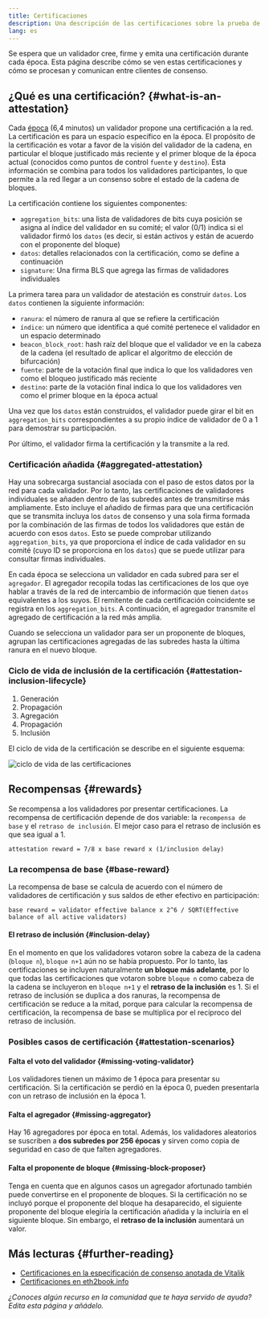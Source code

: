 ```yaml
---
title: Certificaciones
description: Una descripción de las certificaciones sobre la prueba de participación de Ethereum.
lang: es
---
```


Se espera que un validador cree, firme y emita una certificación durante cada época. Esta página describe cómo se ven estas certificaciones y cómo se procesan y comunican entre clientes de consenso.

## ¿Qué es una certificación? {#what-is-an-attestation}

Cada [época](/glossary/#epoch) (6,4 minutos) un validador propone una certificación a la red. La certificación es para un espacio específico en la época. El propósito de la certificación es votar a favor de la visión del validador de la cadena, en particular el bloque justificado más reciente y el primer bloque de la época actual (conocidos como puntos de control `fuente` y `destino`). Esta información se combina para todos los validadores participantes, lo que permite a la red llegar a un consenso sobre el estado de la cadena de bloques.

La certificación contiene los siguientes componentes:

- `aggregation_bits`: una lista de validadores de bits cuya posición se asigna al índice del validador en su comité; el valor (0/1) indica si el validador firmó los `datos` (es decir, si están activos y están de acuerdo con el proponente del bloque)
- `datos`: detalles relacionados con la certificación, como se define a continuación
- `signature`: Una firma BLS que agrega las firmas de validadores individuales

La primera tarea para un validador de atestación es construir `datos`. Los `datos` contienen la siguiente información:

- `ranura`: el número de ranura al que se refiere la certificación
- `índice`: un número que identifica a qué comité pertenece el validador en un espacio determinado
- `beacon_block_root`: hash raíz del bloque que el validador ve en la cabeza de la cadena (el resultado de aplicar el algoritmo de elección de bifurcación)
- `fuente`: parte de la votación final que indica lo que los validadores ven como el bloqueo justificado más reciente
- `destino`: parte de la votación final indica lo que los validadores ven como el primer bloque en la época actual

Una vez que los `datos` están construidos, el validador puede girar el bit en `aggregation_bits` correspondientes a su propio índice de validador de 0 a 1 para demostrar su participación.

Por último, el validador firma la certificación y la transmite a la red.

### Certificación añadida {#aggregated-attestation}

Hay una sobrecarga sustancial asociada con el paso de estos datos por la red para cada validador. Por lo tanto, las certificaciones de validadores individuales se añaden dentro de las subredes antes de transmitirse más ampliamente. Esto incluye el añadido de firmas para que una certificación que se transmita incluya los `datos` de consenso y una sola firma formada por la combinación de las firmas de todos los validadores que están de acuerdo con esos `datos`. Esto se puede comprobar utilizando `aggregation_bits`, ya que proporciona el índice de cada validador en su comité (cuyo ID se proporciona en los `datos`) que se puede utilizar para consultar firmas individuales.

En cada época se selecciona un validador en cada subred para ser el `agregador`. El agregador recopila todas las certificaciones de los que oye hablar a través de la red de intercambio de información que tienen `datos` equivalentes a los suyos. El remitente de cada certificación coincidente se registra en los `aggregation_bits`. A continuación, el agregador transmite el agregado de certificación a la red más amplia.

Cuando se selecciona un validador para ser un proponente de bloques, agrupan las certificaciones agregadas de las subredes hasta la última ranura en el nuevo bloque.

### Ciclo de vida de inclusión de la certificación {#attestation-inclusion-lifecycle}

1. Generación
2. Propagación
3. Agregación
4. Propagación
5. Inclusión

El ciclo de vida de la certificación se describe en el siguiente esquema:

![ciclo de vida de las certificaciones](./attestation_schematic.png)

## Recompensas {#rewards}

Se recompensa a los validadores por presentar certificaciones. La recompensa de certificación depende de dos variable: la `recompensa de base` y el `retraso de inclusión`. El mejor caso para el retraso de inclusión es que sea igual a 1.

`attestation reward = 7/8 x base reward x (1/inclusion delay)`

### La recompensa de base {#base-reward}

La recompensa de base se calcula de acuerdo con el número de validadores de certificación y sus saldos de ether efectivo en participación:

`base reward = validator effective balance x 2^6 / SQRT(Effective balance of all active validators)`

#### El retraso de inclusión {#inclusion-delay}

En el momento en que los validadores votaron sobre la cabeza de la cadena (`bloque n`), `bloque n+1` aún no se había propuesto. Por lo tanto, las certificaciones se incluyen naturalmente **un bloque más adelante**, por lo que todas las certificaciones que votaron sobre `bloque n` como cabeza de la cadena se incluyeron en `bloque n+1` y el **retraso de la inclusión** es 1. Si el retraso de inclusión se duplica a dos ranuras, la recompensa de certificación se reduce a la mitad, porque para calcular la recompensa de certificación, la recompensa de base se multiplica por el recíproco del retraso de inclusión.

### Posibles casos de certificación {#attestation-scenarios}

#### Falta el voto del validador {#missing-voting-validator}

Los validadores tienen un máximo de 1 época para presentar su certificación. Si la certificación se perdió en la época 0, pueden presentarla con un retraso de inclusión en la época 1.

#### Falta el agregador {#missing-aggregator}

Hay 16 agregadores por época en total. Además, los validadores aleatorios se suscriben a **dos subredes por 256 épocas** y sirven como copia de seguridad en caso de que falten agregadores.

#### Falta el proponente de bloque {#missing-block-proposer}

Tenga en cuenta que en algunos casos un agregador afortunado también puede convertirse en el proponente de bloques. Si la certificación no se incluyó porque el proponente del bloque ha desaparecido, el siguiente proponente del bloque elegiría la certificación añadida y la incluiría en el siguiente bloque. Sin embargo, el **retraso de la inclusión** aumentará un valor.

## Más lecturas {#further-reading}

- [Certificaciones en la especificación de consenso anotada de Vitalik](https://github.com/ethereum/annotated-spec/blob/master/phase0/beacon-chain.md#attestationdata)
- [Certificaciones en eth2book.info](https://eth2book.info/altair/part3/containers/dependencies#attestationdata)

_¿Conoces algún recurso en la comunidad que te haya servido de ayuda? Edita esta página y añádelo._
